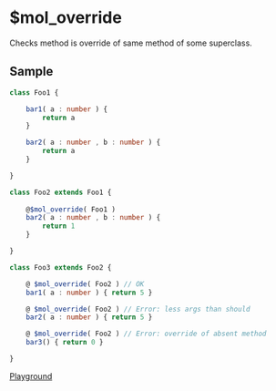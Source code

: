 # $mol_override

Checks method is override of same method of some superclass.

## Sample

```typescript
class Foo1 {

    bar1( a : number ) {
        return a 
    }

    bar2( a : number , b : number ) {
        return a 
    }

}

class Foo2 extends Foo1 {
    
    @$mol_override( Foo1 )
    bar2( a : number , b : number ) {
        return 1 
    }

}

class Foo3 extends Foo2 {

    @ $mol_override( Foo2 ) // OK
    bar1( a : number ) { return 5 }

    @ $mol_override( Foo2 ) // Error: less args than should
    bar2( a : number ) { return 5 }

    @ $mol_override( Foo2 ) // Error: override of absent method
    bar3() { return 0 }

}
```

[Playground](https://www.typescriptlang.org/play?#code/MYGwhgzhAEBiD28CM0DeBYAUF6voCMwAnJACmjGgC5oA7AVwFt8BTI6ASjRz16JYAu9IrQrQeuAL5YJBYgCZylGg2ZtoAGgLU6TVuy4ZMvPoOGjKs6dkzWsoSDATx50FgA8BLWgBMniFCNeWQABABJGeBAAfXgANzYiAEsfFnJnFA5ZQiJFMRU9dS18HVV9Tm5jE1x+IRFoFCsZW2aHKDhEAGY3T28-DpdK0OgIqNiEomTU9MRXLgB6eegAeQBpbOIyfN01AzRoWvNoAFZoOyrcEJHImPjElLSBuehF6ABRSfgiGhAWduIAOYwAQACzAoggIPg9BAPg2uSUpUKe1QBzM9VO514V1GtwmU0ezmerw+RC+NDukwe0HgADMKPgIN4BNBGIIoXCLnIiJ1SIY0XVRAAGM7Nc60+i0YACJLwUS48b3VIAHmgAGV6AAHaAAPnIEC1pRYAHc+QBeHXqw2GWSHerK2S8WBJFiwnpeXwwADWLAAnnSrdqNI68AAFMkCeDuvowVEAbWgPt90CSomdrp80AAujoNZqE+m3TnJJpZHqQ7hNRGozRw-BI6WubxaS63TRC5ng028KkIMB2DQACq+zUsHx10dEAS+gAif37SU1kaIqrzBdbmZzlq7vA4FrQ1msQA)
